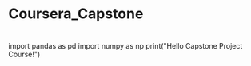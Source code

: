 # Coursera_Capstone
# 
import pandas as pd
import numpy as np
print("Hello Capstone Project Course!")
